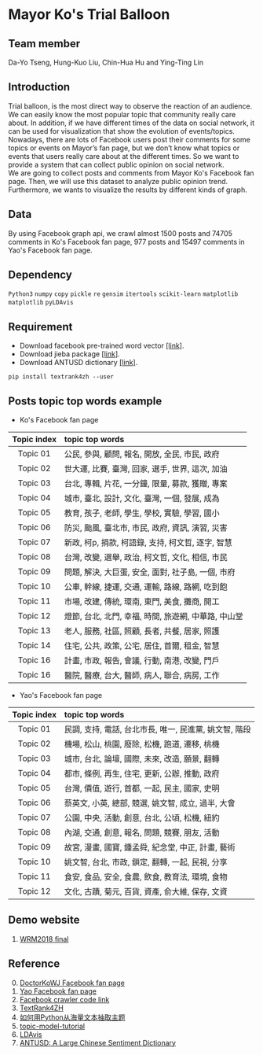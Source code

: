 # Mayor Ko's Trial Balloon

## Team member
Da-Yo Tseng, Hung-Kuo Liu, Chin-Hua Hu and Ying-Ting Lin

## Introduction
Trial balloon, is the most direct way to observe the reaction of an audience. We can easily know the most popular topic that community really care about. In addition, if we have different times of the data on social network, it can be used for visualization that show the evolution of events/topics.  
Nowadays, there are lots of Facebook users post their comments for some topics or events on Mayor’s fan page, but we don’t know what topics or events that users really care about at the different times. So we want to provide a system that can collect public opinion on social network.  
We are going to collect posts and comments from Mayor Ko's Facebook fan page. Then, we will use this dataset to analyze public opinion trend. Furthermore, we wants to visualize the results by different kinds of graph.

## Data
By using Facebook graph api, we crawl almost 1500 posts and 74705 comments in Ko's Facebook fan page, 977 posts and 15497 comments in Yao's Facebook fan page.

## Dependency
`Python3` `numpy` `copy` `pickle` `re` `gensim` `itertools` `scikit-learn` `matplotlib` `matplotlib` `pyLDAvis`

## Requirement
* Download facebook pre-trained word vector [[link]](https://s3-us-west-1.amazonaws.com/fasttext-vectors/wiki.zh.zip).
* Download jieba package [[link]](https://github.com/fxsjy/jieba).
* Download ANTUSD dictionary [[link]](https://docs.google.com/forms/d/e/1FAIpQLSe2Bx1CYqLajfthIL8Q_32HXHqWrxkJMc6f9AnsVuxTD4BdGg/viewform?c=0&w=1).
```
pip install textrank4zh --user
```

## Posts topic top words example
* Ko's Facebook fan page

| Topic index   | topic top words  |
| :------------: | :--------------- |
| Topic 01      | 公民, 參與, 顧問, 報名, 開放, 全民, 市民, 政府 |
| Topic 02      | 世大運, 比賽, 臺灣, 回家, 選手, 世界, 這次, 加油 |
| Topic 03      | 台北, 專輯, 片花, 一分鐘, 限量, 募款, 獲贈, 專案 | 
| Topic 04      | 城市, 臺北, 設計, 文化, 臺灣, 一個, 發展, 成為 |
| Topic 05      | 教育, 孩子, 老師, 學生, 學校, 實驗, 學習, 國小 |
| Topic 06      | 防災, 颱風, 臺北市, 市民, 政府, 資訊, 演習, 災害 |
| Topic 07      | 新政, 柯p, 捐款, 柯語錄, 支持, 柯文哲, 逐字, 智慧 |
| Topic 08      | 台灣, 改變, 選舉, 政治, 柯文哲, 文化, 相信, 市民 |
| Topic 09      | 問題, 解決, 大巨蛋, 安全, 面對, 社子島, 一個, 市府 |
| Topic 10      | 公車, 幹線, 捷運, 交通, 運輸, 路線, 路網, 吃到飽 |
| Topic 11      | 市場, 改建, 傳統, 環南, 東門, 美食, 攤商, 開工 |
| Topic 12      | 燈節, 台北, 北門, 幸福, 時間, 旅遊網, 中華路, 中山堂 |
| Topic 13      | 老人, 服務, 社區, 照顧, 長者, 共餐, 居家, 照護 |
| Topic 14      | 住宅, 公共, 政策, 公宅, 居住, 首爾, 租金, 智慧 |
| Topic 16      | 計畫, 市政, 報告, 會議, 行動, 南港, 改變, 門戶 |
| Topic 16      | 醫院, 醫療, 台大, 醫師, 病人, 聯合, 病房, 工作 |

* Yao's Facebook fan page

| Topic index   | topic top words  |
| :------------: | :--------------- |
| Topic 01      | 民調, 支持, 電話, 台北市長, 唯一, 民進黨, 姚文智, 階段 |
| Topic 02      | 機場, 松山, 桃園, 廢除, 松機, 跑道, 遷移, 桃機 |
| Topic 03      | 城市, 台北, 論壇, 國際, 未來, 改造, 願景, 翻轉 | 
| Topic 04      | 都市, 條例, 再生, 住宅, 更新, 公辦, 推動, 政府 |
| Topic 05      | 台灣, 價值, 遊行, 首都, 一起, 民主, 國家, 史明 |
| Topic 06      | 蔡英文, 小英, 總部, 競選, 姚文智, 成立, 過半, 大會 |
| Topic 07      | 公園, 中央, 活動, 創意, 台北, 公頃, 松機, 紐約 |
| Topic 08      | 內湖, 交通, 創意, 報名, 問題, 競賽, 朋友, 活動 |
| Topic 09      | 故宮, 漫畫, 國寶, 鍾孟舜, 紀念堂, 中正, 計畫, 藝術 |
| Topic 10      | 姚文智, 台北, 市政, 鎖定, 翻轉, 一起, 民視, 分享 |
| Topic 11      | 食安, 食品, 安全, 食農, 飲食, 教育法, 環境, 食物 |
| Topic 12      | 文化, 古蹟, 菊元, 百貨, 資產, 俞大維, 保存, 文資 |

## Demo website  
1. [WRM2018 final](https://boiling-ravine-49392.herokuapp.com/post.html)

## Reference
0. [DoctorKoWJ Facebook fan page](https://www.facebook.com/DoctorKoWJ/)
0. [Yao Facebook fan page](https://www.facebook.com/YaoTurningTaipei/)
1. [Facebook crawler code link](https://github.com/b02902131/FBcrawler)
2. [TextRank4ZH](https://github.com/letiantian/TextRank4ZH)
3. [如何用Python从海量文本抽取主题](https://www.jianshu.com/p/fdde9fc03f94)
4. [topic-model-tutorial](https://github.com/derekgreene/topic-model-tutorial)
5. [LDAvis](https://github.com/cpsievert/LDAvis)
6. [ANTUSD: A Large Chinese Sentiment Dictionary](http://www.lrec-conf.org/proceedings/lrec2016/pdf/450_Paper.pdf)
